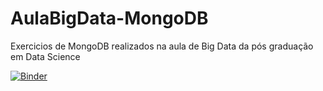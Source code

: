 # AulaBigData-MongoDB
Exercicios de MongoDB realizados na aula de Big Data da pós graduação em Data Science

[![Binder](https://mybinder.org/badge_logo.svg)](https://mybinder.org/v2/gh/RafaelHPS/AulaBigData-MongoDB/)

